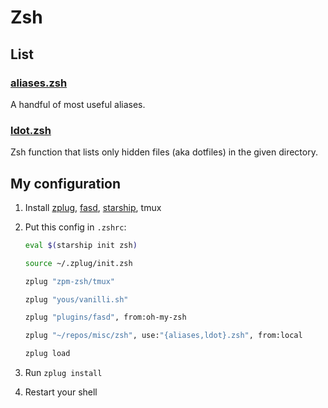 # Zsh

## List

### [aliases.zsh](aliases.zsh)

A handful of most useful aliases.

### [ldot.zsh](ldot.zsh)

Zsh function that lists only hidden files (aka dotfiles) in the given directory.

## My configuration

1. Install
[zplug](https://github.com/zplug/zplug),
[fasd](https://github.com/clvv/fasd),
[starship](https://starship.rs/),
tmux
2. Put this config in `.zshrc`:

    ```zsh
    eval $(starship init zsh)

    source ~/.zplug/init.zsh

    zplug "zpm-zsh/tmux"

    zplug "yous/vanilli.sh"

    zplug "plugins/fasd", from:oh-my-zsh

    zplug "~/repos/misc/zsh", use:"{aliases,ldot}.zsh", from:local

    zplug load
    ```

3. Run `zplug install`
4. Restart your shell
